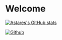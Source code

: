 # Welcome

[![Astares's GitHub stats](https://github-readme-stats.vercel.app/api?username=astares&show_icons=true&theme=yeblu)](https://github.com/astares/github-readme-stats)


[![Github](https://img.shields.io/badge/-Github-000?style=flat&logo=Github&logoColor=white)](https://github.com/astares)
